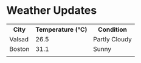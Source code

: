 # Weather Updates

<!-- WEATHER-UPDATE-START -->
<table><tr><th>City</th><th>Temperature (°C)</th><th>Condition</th></tr><tr><td>Valsad</td><td>26.5</td><td>Partly Cloudy</td></tr><tr><td>Boston</td><td>31.1</td><td>Sunny</td></tr><tr><td></td><td></td><td></td></tr></table>
<!-- WEATHER-UPDATE-END -->
